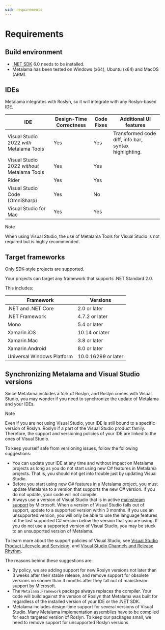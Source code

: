 ```yaml
---
uid: requirements
---
```


# Requirements

## Build environment

* [.NET SDK](https://dotnet.microsoft.com/download) 6.0 needs to be installed.
* Metalama has been tested on Windows (x64), Ubuntu (x64) and MacOS (ARM).

## IDEs

Metalama integrates with Roslyn, so it will integrate with any Roslyn-based IDE.

| IDE | Design-Time Correctness | Code Fixes | Additional UI features |
| --- | ----------------------- | ---------- | ---------------------- |
| Visual Studio 2022 _with_ Metalama Tools | Yes | Yes | Transformed code diff, info bar, syntax highlighting.
| Visual Studio 2022 _without_ Metalama Tools | Yes | Yes | |
| Rider | Yes | Yes | |
| Visual Studio Code (OmniSharp) | Yes | No | |
| Visual Studio for Mac | Yes | Yes

> [!NOTE]
> When using Visual Studio, the use of Metalama Tools for Visual Studio is not required but is highly recommended.

## Target frameworks

Only SDK-style projects are supported.

Your projects can target any framework that supports .NET Standard 2.0.

This includes:

| Framework | Versions |
|-----------|-----------|
| .NET and .NET Core	| 2.0 or later
| .NET Framework | 4.7.2  or later
| Mono |	5.4 or later
| Xamarin.iOS	 | 10.14 or later
| Xamarin.Mac |	3.8 or later
| Xamarin.Android |	8.0 or later
| Universal Windows Platform	| 10.0.16299 or later

## Synchronizing Metalama and Visual Studio versions

Since Metalama includes a fork of Roslyn, and Roslyn comes with Visual Studio,  you may wonder if you need to synchronize the update of Metalama and your IDEs.

> [!NOTE]
> Even if you are not using Visual Studio, your IDE is still bound to a specific version of Roslyn. Roslyn if a part of the Visual Studio product family. Therefore, the support and versioning policies of your IDE are linked to the ones of Visual Studio.

To keep yourself safe from versioning issues, follow the following suggestions:

* You can update your IDE at any time and without impact on Metalama projects as long as you do not start using new C# features in Metalama projects. That is, you should not get into trouble just by updating Visual Studio.
* Before you start using new C# features in a Metalama project, you must update Metalama to a version that supports the new C# version. If you do not update, your code will not compile.
* Always use a version of Visual Studio that is in active [mainstream support](https://docs.microsoft.com/en-us/lifecycle/policies/fixed#mainstream-support) by Microsoft. When a version of Visual Studio falls out of support, update to a supported version within 3 months.  If you use an unsupported version, you will only be able to use the language features of the last supported C# version _below_ the version that you are using. If you do not use a supported version of Visual Studio, you may be stuck to an unsupported version of Metalama.

To learn more about the support policies of Visual Studio, see [Visual Studio Product Lifecycle and Servicing](https://docs.microsoft.com/en-us/visualstudio/productinfo/vs-servicing), and [Visual Studio Channels and Release Rhythm](https://docs.microsoft.com/en-us/visualstudio/productinfo/release-rhythm).

The reasons behind these suggestions are:

* By policy, we are adding support for new Roslyn versions not later than 3 weeks after their stable release, and remove support for obsolete versions no sooner than 3 months after they fall out of mainstream support by Microsoft.
* The `Metalama.Framework` package always replaces the compiler. Your code will build against the version of Roslyn that Metalama was built for regardless of the installed version of your IDE or the .NET SDK.
* Metalama includes design-time support for several versions of Visual Studio. Many Metalama implementation assemblies have to be compiled for each targeted version of Roslyn. To keep our packages small, we need to remove support for unsupported Roslyn versions.
